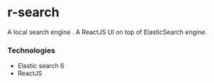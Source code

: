 # r-search

A local search engine .
A ReactJS UI on top of ElasticSearch engine.

### Technologies

- Elastic search 6
- ReactJS

